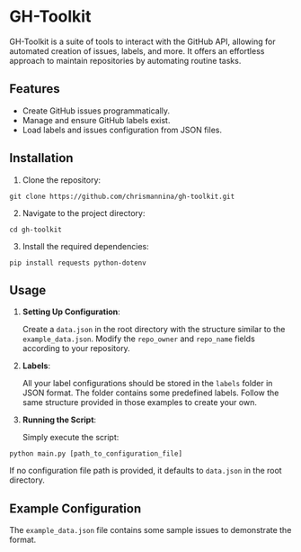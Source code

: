 # GH-Toolkit

GH-Toolkit is a suite of tools to interact with the GitHub API, allowing for automated creation of issues, labels, and more. It offers an effortless approach to maintain repositories by automating routine tasks.

## Features

- Create GitHub issues programmatically.
- Manage and ensure GitHub labels exist.
- Load labels and issues configuration from JSON files.

## Installation

1. Clone the repository:

```
git clone https://github.com/chrismannina/gh-toolkit.git
```

2. Navigate to the project directory:

```
cd gh-toolkit
```

3. Install the required dependencies:

```
pip install requests python-dotenv
```

## Usage

1. **Setting Up Configuration**:

   Create a `data.json` in the root directory with the structure similar to the `example_data.json`. Modify the `repo_owner` and `repo_name` fields according to your repository.

2. **Labels**:

   All your label configurations should be stored in the `labels` folder in JSON format. The folder contains some predefined labels. Follow the same structure provided in those examples to create your own.

3. **Running the Script**:

   Simply execute the script:

```
python main.py [path_to_configuration_file]
```

If no configuration file path is provided, it defaults to `data.json` in the root directory.

## Example Configuration

The `example_data.json` file contains some sample issues to demonstrate the format.
